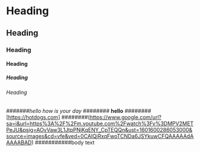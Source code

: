 # Heading
## Heading
### Heading
#### Heading
##### Heading
###### Heading
#######*hello how is your day*
######## **hello**
 ######## [https://hotdogs.com]
  ########(https://www.google.com/url?sa=i&url=https%3A%2F%2Fm.youtube.com%2Fwatch%3Fv%3DMPV2METPeJU&psig=AOvVaw3L1JtpPNjKqENY_CpTEQQn&ust=1601600286053000&source=images&cd=vfe&ved=0CAIQjRxqFwoTCNDa6JSYkuwCFQAAAAAdAAAAABAD)
###########body text   
